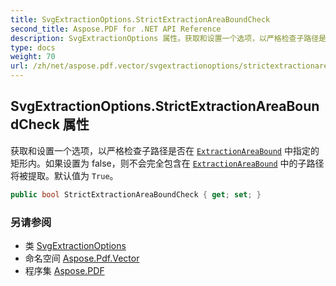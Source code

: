 ```yaml
---
title: SvgExtractionOptions.StrictExtractionAreaBoundCheck
second_title: Aspose.PDF for .NET API Reference
description: SvgExtractionOptions 属性。获取和设置一个选项，以严格检查子路径是否在 ExtractionAreaBound 中指定的矩形内。如果设置为 false，则不会完全包含在 ExtractionAreaBound 中的子路径将被提取。默认值为 True
type: docs
weight: 70
url: /zh/net/aspose.pdf.vector/svgextractionoptions/strictextractionareaboundcheck/
---
```

## SvgExtractionOptions.StrictExtractionAreaBoundCheck 属性

获取和设置一个选项，以严格检查子路径是否在 [`ExtractionAreaBound`](../extractionareabound/) 中指定的矩形内。如果设置为 false，则不会完全包含在 [`ExtractionAreaBound`](../extractionareabound/) 中的子路径将被提取。默认值为 `True`。

```csharp
public bool StrictExtractionAreaBoundCheck { get; set; }
```

### 另请参阅

* 类 [SvgExtractionOptions](../)
* 命名空间 [Aspose.Pdf.Vector](../../../aspose.pdf.vector/)
* 程序集 [Aspose.PDF](../../../)